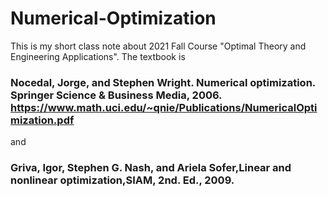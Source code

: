 # Numerical-Optimization
This is my short class note about 2021 Fall Course "Optimal Theory and Engineering Applications". 
The textbook is 
### Nocedal, Jorge, and Stephen Wright. Numerical optimization. Springer Science & Business Media, 2006. https://www.math.uci.edu/~qnie/Publications/NumericalOptimization.pdf
and
### Griva, Igor, Stephen G. Nash, and Ariela Sofer,Linear and nonlinear optimization,SIAM, 2nd. Ed., 2009. ###
